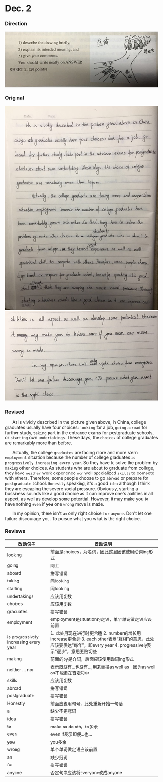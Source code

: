 # Dec. 2

### Direction

![alttext](/writings/12.6/1.jpg)

### Original

![alttext](/writings/12.6/2.jpg)
![alttext](/writings/12.6/3.jpg)

### Revised

&nbsp;&nbsp;&nbsp;&nbsp;&nbsp;&nbsp;As is vividly described in the picture given above, in China, college graduates usually have four choices: `looking` for a job, `going` `abroad` for further study, `taking` part in the entrance exams for postgraduate schools, or `starting` own `undertakings`. These days, the `choices` of college graduates are remarkably more than before.

&nbsp;&nbsp;&nbsp;&nbsp;&nbsp;&nbsp;Actually, the college `graduates` are facing more and more stern `employment` situation because the number of college graduates `is progressively increasing every year`. So they have to solve the problem by `making` other choices. As students who are about to graduate from college, they have `neither` work experience `nor` well specialized `skills` to compete with others. Therefore, some people choose to go `abroad` or prepare for `postgraduate` school. `Honestly` speaking, it's `a` good `idea` although I think they are escaping the severe social pressure. Obviously, starting a bussiness sounds like a good choice as it can improve one's abilities in all aspect, as well as develop some potential. However, it may make you ~~to~~ have nothing `even` if ~~you~~ one `wrong` move is made.

&nbsp;&nbsp;&nbsp;&nbsp;&nbsp;&nbsp;In my opinion, there isn't `an` only right choice `for` `anyone`. Don't let one failure discourage you. To pursue what you what is the right choice.

### Reviews

|改动句子|改动说明|
|---|---|
|looking|前面是choices，为名词，因此这里因该使用动词ing形式|
|going|同上|
|aboard|拼写错误|
|taking|同looking|
|starting|同looking|
|undertakings|应该用复数|
|choices|应该用复数|
|graduates|拼写错误|
|employment|employment是situation的定语，单个单词做定语应该前置|
|is progressively increasing every year|1. 此处用现在进行时更合适 2. number的增长用increase更合适 3. each other表示“互相”的意思，此处应该要表达“每年”，即every year 4. progressively表示“逐步”，意思更贴切些|
|making|前面的by是介词，后面应该使用动词ing形式|
|neither ... nor|表示既没有...也没有...,用来替换as well as，因为as well as不能用在否定句中|
|skills|应该用复数|
|abroad|拼写错误|
|postgraduate|拼写错误|
|Honestly|前面应该用句号，此处重新开始一句话|
|a|缺少不定冠词|
|idea|拼写错误|
|~~to~~|make sb do sth，to多余|
|even|even if表示即便...也...|
|~~you~~|you多余|
|wrong|单个单词做定语应该前置|
|an|缺少冠词|
|for|拼写错误|
|anyone|否定句中应该将everyone改成anyone|
